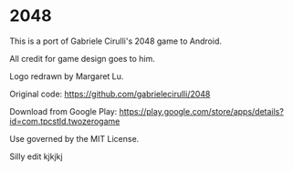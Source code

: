 2048
====

This is a port of Gabriele Cirulli's 2048 game to Android.

All credit for game design goes to him.

Logo redrawn by Margaret Lu.

Original code: https://github.com/gabrielecirulli/2048

Download from Google Play: https://play.google.com/store/apps/details?id=com.tpcstld.twozerogame

Use governed by the MIT License.


Silly edit
kjkjkj
